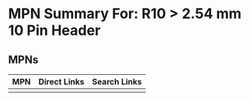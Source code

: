 



# MPN Summary For: R10 > 2.54 mm 10 Pin Header

## MPNs
  

|MPN|Direct Links|Search Links|
| :--- | :--- | :--- |
||||
